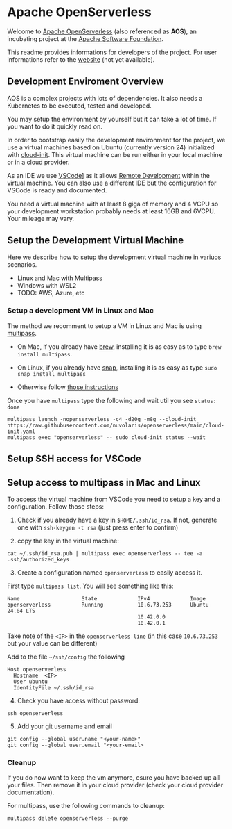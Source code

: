 # Apache OpenServerless

Welcome to [Apache OpenServerless](https://cwiki.apache.org/confluence/display/INCUBATOR/OpenServerlessProposal) (also referenced as **AOS**), an incubating project at the [Apache Software Foundation](https://www.apache.org).

This readme provides  informations for developers of the project. For user informations refer to the [website](https://openserverless.apache.org) (not yet available).

## Development Enviroment Overview

AOS is a complex projects with lots of dependencies. It also needs a Kubernetes to be executed, tested and developed.

You may setup the environment by yourself but it can take a lot of time. If you want to do it quickly read on.

In order to bootstrap easily the development environment for the project, we use a virtual machines based on Ubuntu (currently version 24) initialized with [cloud-init](https://cloud-init.io/). This virtual machine can be run either in your local machine or in a cloud provider.

As an IDE we use [VSCode](https://code.visualstudio.com/)] as it allows [Remote Development](https://code.visualstudio.com/docs/remote/remote-overview) within the virtual machine. You can also use a different IDE but the configuration for VSCode is ready and documented.

You need a virtual machine with at least 8 giga of memory and 4 VCPU so your development workstation probably needs at least 16GB and 6VCPU. Your mileage may vary.

## Setup the Development Virtual Machine

Here we describe how to setup the development virtual machine in variuos scenarios.

- Linux and Mac with Multipass
- Windows with WSL2
- TODO: AWS, Azure, etc

### Setup a development VM in Linux and Mac

The method we recomment to setup a VM in Linux and Mac is using [multipass](https://multipass.run/). 

- On Mac, if you already have [brew](https://brew.sh/), installing it is as easy as to type `brew install multipass`.

- On Linux, if you already have [snap](https://snapcraft.io/), installing it is as easy as type `sudo snap install multipass`

- Otherwise follow [those instructions](https://multipass.run/install)

Once you have `multipass` type the following and wait util you see `status: done`

```
multipass launch -nopenserverless -c4 -d20g -m8g --cloud-init https://raw.githubusercontent.com/nuvolaris/openserverless/main/cloud-init.yaml
multipass exec "openserverless" -- sudo cloud-init status --wait
```

## Setup SSH access for VSCode

## Setup access to multipass in Mac and Linux

To access the virtual machine from VSCode you need to setup a key and a configuration. Follow those steps:

1. Check if you already have a key in `$HOME/.ssh/id_rsa`. If not, generate one with  `ssh-keygen -t rsa` (just press enter to confirm)

2. copy the key in the virtual machine:

```
cat ~/.ssh/id_rsa.pub | multipass exec openserverless -- tee -a .ssh/authorized_keys
```

3. Create a configuration named `openserverless` to easily access it.

First type `multipass list`. You will see something like this:

```
Name                    State             IPv4             Image
openserverless          Running           10.6.73.253      Ubuntu 24.04 LTS
                                          10.42.0.0
                                          10.42.0.1
```

Take note of the `<IP>` in the `openserverless line` (in this case `10.6.73.253` but your value can be different)

Add to the file `~/ssh/config` the following

```
Host openserverless
  Hostname  <IP>
  User ubuntu
  IdentityFile ~/.ssh/id_rsa
```

4. Check you have access without password:

```
ssh openserverless
```

5. Add your git username and email

```
git config --global user.name "<your-name>"
git config --global user.email "<your-email>
```

### Cleanup

If you do now want to keep the vm anymore,   esure you have backed up all your files. Then remove it in your cloud provider (check your cloud provider documentation). 

For multipass, use the following commands to cleanup:

```
multipass delete openserverless --purge
```
